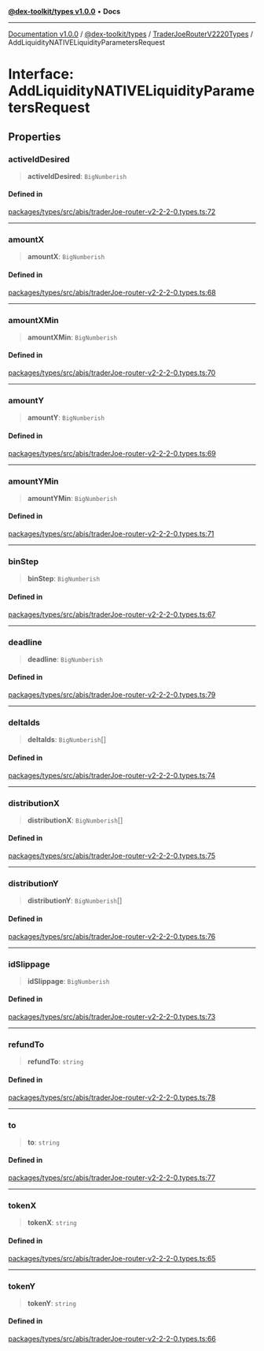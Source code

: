 [**@dex-toolkit/types v1.0.0**](../../../README.md) • **Docs**

***

[Documentation v1.0.0](../../../../../packages.md) / [@dex-toolkit/types](../../../README.md) / [TraderJoeRouterV2220Types](../README.md) / AddLiquidityNATIVELiquidityParametersRequest

# Interface: AddLiquidityNATIVELiquidityParametersRequest

## Properties

### activeIdDesired

> **activeIdDesired**: `BigNumberish`

#### Defined in

[packages/types/src/abis/traderJoe-router-v2-2-2-0.types.ts:72](https://github.com/niZmosis/dex-toolkit/blob/3d8b41b44787b30fbea5de3ab4737662ffb61bc8/packages/types/src/abis/traderJoe-router-v2-2-2-0.types.ts#L72)

***

### amountX

> **amountX**: `BigNumberish`

#### Defined in

[packages/types/src/abis/traderJoe-router-v2-2-2-0.types.ts:68](https://github.com/niZmosis/dex-toolkit/blob/3d8b41b44787b30fbea5de3ab4737662ffb61bc8/packages/types/src/abis/traderJoe-router-v2-2-2-0.types.ts#L68)

***

### amountXMin

> **amountXMin**: `BigNumberish`

#### Defined in

[packages/types/src/abis/traderJoe-router-v2-2-2-0.types.ts:70](https://github.com/niZmosis/dex-toolkit/blob/3d8b41b44787b30fbea5de3ab4737662ffb61bc8/packages/types/src/abis/traderJoe-router-v2-2-2-0.types.ts#L70)

***

### amountY

> **amountY**: `BigNumberish`

#### Defined in

[packages/types/src/abis/traderJoe-router-v2-2-2-0.types.ts:69](https://github.com/niZmosis/dex-toolkit/blob/3d8b41b44787b30fbea5de3ab4737662ffb61bc8/packages/types/src/abis/traderJoe-router-v2-2-2-0.types.ts#L69)

***

### amountYMin

> **amountYMin**: `BigNumberish`

#### Defined in

[packages/types/src/abis/traderJoe-router-v2-2-2-0.types.ts:71](https://github.com/niZmosis/dex-toolkit/blob/3d8b41b44787b30fbea5de3ab4737662ffb61bc8/packages/types/src/abis/traderJoe-router-v2-2-2-0.types.ts#L71)

***

### binStep

> **binStep**: `BigNumberish`

#### Defined in

[packages/types/src/abis/traderJoe-router-v2-2-2-0.types.ts:67](https://github.com/niZmosis/dex-toolkit/blob/3d8b41b44787b30fbea5de3ab4737662ffb61bc8/packages/types/src/abis/traderJoe-router-v2-2-2-0.types.ts#L67)

***

### deadline

> **deadline**: `BigNumberish`

#### Defined in

[packages/types/src/abis/traderJoe-router-v2-2-2-0.types.ts:79](https://github.com/niZmosis/dex-toolkit/blob/3d8b41b44787b30fbea5de3ab4737662ffb61bc8/packages/types/src/abis/traderJoe-router-v2-2-2-0.types.ts#L79)

***

### deltaIds

> **deltaIds**: `BigNumberish`[]

#### Defined in

[packages/types/src/abis/traderJoe-router-v2-2-2-0.types.ts:74](https://github.com/niZmosis/dex-toolkit/blob/3d8b41b44787b30fbea5de3ab4737662ffb61bc8/packages/types/src/abis/traderJoe-router-v2-2-2-0.types.ts#L74)

***

### distributionX

> **distributionX**: `BigNumberish`[]

#### Defined in

[packages/types/src/abis/traderJoe-router-v2-2-2-0.types.ts:75](https://github.com/niZmosis/dex-toolkit/blob/3d8b41b44787b30fbea5de3ab4737662ffb61bc8/packages/types/src/abis/traderJoe-router-v2-2-2-0.types.ts#L75)

***

### distributionY

> **distributionY**: `BigNumberish`[]

#### Defined in

[packages/types/src/abis/traderJoe-router-v2-2-2-0.types.ts:76](https://github.com/niZmosis/dex-toolkit/blob/3d8b41b44787b30fbea5de3ab4737662ffb61bc8/packages/types/src/abis/traderJoe-router-v2-2-2-0.types.ts#L76)

***

### idSlippage

> **idSlippage**: `BigNumberish`

#### Defined in

[packages/types/src/abis/traderJoe-router-v2-2-2-0.types.ts:73](https://github.com/niZmosis/dex-toolkit/blob/3d8b41b44787b30fbea5de3ab4737662ffb61bc8/packages/types/src/abis/traderJoe-router-v2-2-2-0.types.ts#L73)

***

### refundTo

> **refundTo**: `string`

#### Defined in

[packages/types/src/abis/traderJoe-router-v2-2-2-0.types.ts:78](https://github.com/niZmosis/dex-toolkit/blob/3d8b41b44787b30fbea5de3ab4737662ffb61bc8/packages/types/src/abis/traderJoe-router-v2-2-2-0.types.ts#L78)

***

### to

> **to**: `string`

#### Defined in

[packages/types/src/abis/traderJoe-router-v2-2-2-0.types.ts:77](https://github.com/niZmosis/dex-toolkit/blob/3d8b41b44787b30fbea5de3ab4737662ffb61bc8/packages/types/src/abis/traderJoe-router-v2-2-2-0.types.ts#L77)

***

### tokenX

> **tokenX**: `string`

#### Defined in

[packages/types/src/abis/traderJoe-router-v2-2-2-0.types.ts:65](https://github.com/niZmosis/dex-toolkit/blob/3d8b41b44787b30fbea5de3ab4737662ffb61bc8/packages/types/src/abis/traderJoe-router-v2-2-2-0.types.ts#L65)

***

### tokenY

> **tokenY**: `string`

#### Defined in

[packages/types/src/abis/traderJoe-router-v2-2-2-0.types.ts:66](https://github.com/niZmosis/dex-toolkit/blob/3d8b41b44787b30fbea5de3ab4737662ffb61bc8/packages/types/src/abis/traderJoe-router-v2-2-2-0.types.ts#L66)
